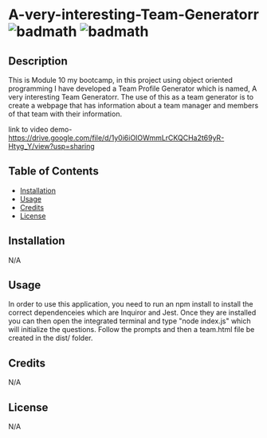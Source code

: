 # A-very-interesting-Team-Generatorr ![badmath](https://img.shields.io/github/stars/TheIPM/My-Portfolio?style=plastic) ![badmath](https://img.shields.io/github/followers/TheIPM)

## Description

This is Module 10 my bootcamp, in this project using object oriented programming I have developed a Team Profile Generator which is named, A very interesting Team Generatorr. The use of this as a team generator is to create a webpage that has information about a team manager and members of that team with their information. 

link to video demo-  https://drive.google.com/file/d/1y0i6iOIOWmmLrCKQCHa2t69yR-Htyg_Y/view?usp=sharing


## Table of Contents 

- [Installation](#installation)
- [Usage](#usage)
- [Credits](#credits)
- [License](#license)

## Installation

N/A

## Usage

In order to use this application, you need to run an npm install to install the correct dependenceies which are Inquiror and Jest. Once they are installed you can then open the integrated terminal and type "node index.js" which will initialize the questions. Follow the prompts and then a team.html file be created in the dist/ folder.   

## Credits

N/A

## License

N/A

